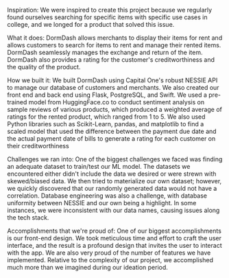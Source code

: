 
Inspiration:
We were inspired to create this project because we regularly found ourselves searching for specific items with specific use cases in college, and we longed for a product that solved this issue.

What it does:
DormDash allows merchants to display their items for rent and allows customers to search for items to rent and manage their rented items. DormDash seamlessly manages the exchange and return of the item. DormDash also provides a rating for the customer's creditworthiness and the quality of the product.

How we built it:
We built DormDash using Capital One's robust NESSIE API to manage our database of customers and merchants. We also created our front end and back end using Flask, PostgreSQL, and Swift. We used a pre-trained model from HuggingFace.co to conduct sentiment analysis on sample reviews of various products, which produced a weighted average of ratings for the rented product, which ranged from 1 to 5. We also used Python libraries such as Scikit-Learn, pandas, and matplotlib to find a scaled model that used the difference between the payment due date and the actual payment date of bills to generate a rating for each customer on their creditworthiness

Challenges we ran into:
One of the biggest challenges we faced was finding an adequate dataset to train/test our ML model. The datasets we encountered either didn't include the data we desired or were strewn with skewed/biased data. We then tried to materialize our own dataset; however, we quickly discovered that our randomly generated data would not have a correlation. Database engineering was also a challenge, with database uniformity between NESSIE and our own being a highlight. In some instances, we were inconsistent with our data names, causing issues along the tech stack.

Accomplishments that we're proud of:
One of our biggest accomplishments is our front-end design. We took meticulous time and effort to craft the user interface, and the result is a profound design that invites the user to interact with the app. We are also very proud of the number of features we have implemented. Relative to the complexity of our project, we accomplished much more than we imagined during our ideation period.
